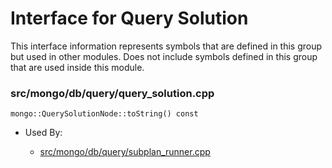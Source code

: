 
# Interface for Query Solution
This interface information represents symbols that are defined in this group but used in other modules.  Does not include symbols defined in this group that are used inside this module.

### src/mongo/db/query/query\_solution.cpp

<div></div>

    mongo::QuerySolutionNode::toString() const

- Used By:

    - [src/mongo/db/query/subplan\_runner.cpp](../../../../core\_query\_system/query\_execution)
